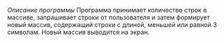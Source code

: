 *Описание программы*
Программа принимает количество строк в массиве, запрашивает строки от пользователя и затем формирует новый массив, содержащий строки с длиной, меньшей или равной 3 символам. Новый массив выводится на экран.